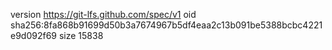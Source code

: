version https://git-lfs.github.com/spec/v1
oid sha256:8fa868b91699d50b3a7674967b5df4eaa2c13b091be5388bcbc4221e9d092f69
size 15838
